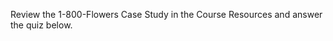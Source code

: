 Review the 1-800-Flowers Case Study in the Course Resources and answer the quiz below.

<script src="https://cdnjs.cloudflare.com/ajax/libs/js-cookie/2.1.4/js.cookie.min.js" />
<iframe id="quiz" src="[]" frameborder="0" style="width:100%;max-width:700px;" height="800" />
<script> 
document.getElementById('quiz').src =
"https://www.classmarker.com/online-test/start?quiz=bjq5984d377cfdc3" +
"&cm_fn=" + Cookies.get("studentName") + 
"&cm_ln=" + Cookies.get("studentName") + 
"&cm_e=" + Cookies.get("studentEmail") +
"&cm_user_id=" + Cookies.get("studentId")  ; 
</script>  
